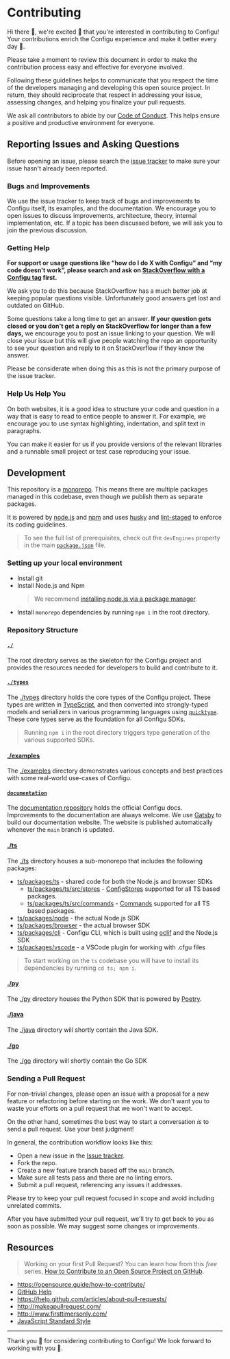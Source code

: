 # Contributing

Hi there 👋, we're excited 🤗 that you're interested in contributing to Configu! Your contributions enrich the Configu experience and make it better every day 🤩.

Please take a moment to review this document in order to make the contribution process easy and effective for everyone involved.

Following these guidelines helps to communicate that you respect the time of the developers managing and developing this open source project. In return, they should reciprocate that respect in addressing your issue, assessing changes, and helping you finalize your pull requests.

We ask all contributors to abide by our [Code of Conduct](CODE_OF_CONDUCT.md). This helps ensure a positive and productive environment for everyone.

## Reporting Issues and Asking Questions

Before opening an issue, please search the [issue tracker](https://github.com/configu/configu/issues) to make sure your issue hasn't already been reported.

### Bugs and Improvements

We use the issue tracker to keep track of bugs and improvements to Configu itself, its examples, and the documentation. We encourage you to open issues to discuss improvements, architecture, theory, internal implementation, etc. If a topic has been discussed before, we will ask you to join the previous discussion.

### Getting Help

**For support or usage questions like “how do I do X with Configu” and “my code doesn't work”, please search and ask on [StackOverflow with a Configu tag](https://stackoverflow.com/questions/tagged/configu?sort=votes&pageSize=50) first.**

We ask you to do this because StackOverflow has a much better job at keeping popular questions visible. Unfortunately good answers get lost and outdated on GitHub.

Some questions take a long time to get an answer. **If your question gets closed or you don't get a reply on StackOverflow for longer than a few days,** we encourage you to post an issue linking to your question. We will close your issue but this will give people watching the repo an opportunity to see your question and reply to it on StackOverflow if they know the answer.

Please be considerate when doing this as this is not the primary purpose of the issue tracker.

### Help Us Help You

On both websites, it is a good idea to structure your code and question in a way that is easy to read to entice people to answer it. For example, we encourage you to use syntax highlighting, indentation, and split text in paragraphs.

You can make it easier for us if you provide versions of the relevant libraries and a runnable small project or test case reproducing your issue.

## Development

This repository is a [monorepo](https://trunkbaseddevelopment.com/monorepos/). This means there are multiple packages managed in this codebase, even though we publish them as separate packages.

It is powered by [node.js](https://nodejs.org/en/) and [npm](https://www.npmjs.com/) and uses [husky](https://typicode.github.io/husky/) and [lint-staged](https://github.com/okonet/lint-staged) to enforce its coding guidelines.

> To see the full list of prerequisites, check out the `devEngines` property in the main [`package.json`](https://github.com/configu/configu/blob/main/package.json#L6) file.


### Setting up your local environment

- Install git
- Install Node.js and Npm
  > We recommend [installing node.js via a package manager](https://nodejs.org/en/download/package-manager/).
- Install `monorepo` dependencies by running `npm i` in the root directory.

### Repository Structure

#### [`./`](./)

The root directory serves as the skeleton for the Configu project and provides the resources needed for developers to build and contribute to it.

#### [`./types`](./types)

The [./types](./types) directory holds the core types of the Configu project. These types are written in [TypeScript](https://www.typescriptlang.org/), and then converted into strongly-typed models and serializers in various programming languages using [`quicktype`](https://quicktype.io/). These core types serve as the foundation for all Configu SDKs.

> Running `npm i` in the root directory triggers type generation of the various supported SDKs.

#### [./examples](./examples)

The [./examples](./examples) directory demonstrates various concepts and best practices with some real-world use-cases of Configu.

#### [`documentation`](https://github.com/configu/docs)

The [documentation repository](https://github.com/configu/docs) holds the official Configu docs. Improvements to the documentation are always welcome. We use [Gatsby](https://github.com/gatsbyjs/gatsby) to build our documentation website. The website is published automatically whenever the `main` branch is updated.

#### [./ts](./ts)

The [./ts](./ts) directory houses a sub-monorepo that includes the following packages:

- [ts/packages/ts](ts/packages/ts) - shared code for both the Node.js and browser SDKs
  - [ts/packages/ts/src/stores](ts/packages/ts/src/stores) - [ConfigStores](https://configu.com/docs/config-store/) supported for all TS based packages.
  - [ts/packages/ts/src/commands](ts/packages/ts/src/commands) - [Commands](https://configu.com/docs/commands/) supported for all TS based packages.
- [ts/packages/node](ts/packages/node) - the actual Node.js SDK
- [ts/packages/browser](ts/packages/browser) - the actual browser SDK
- [ts/packages/cli](ts/packages/cli) - Configu CLI, which is built using [oclif](https://oclif.io/) and the Node.js SDK
- [ts/packages/vscode](ts/packages/vscode) - a VSCode plugin for working with .cfgu files

> To start working on the `ts` codebase you will have to install its dependencies by running `cd ts; npm i`.

#### [./py](./py)

The [./py](./py) directory houses the Python SDK that is powered by [Poetry](https://python-poetry.org/).

#### [./java](./java)

The [./java](./java) directory will shortly contain the Java SDK.

#### [./go](./go)

The [./go](./go) directory will shortly contain the Go SDK

### Sending a Pull Request

For non-trivial changes, please open an issue with a proposal for a new feature or refactoring before starting on the work. We don't want you to waste your efforts on a pull request that we won't want to accept.

On the other hand, sometimes the best way to start a conversation _is_ to send a pull request. Use your best judgment!

In general, the contribution workflow looks like this:

- Open a new issue in the [Issue tracker](https://github.com/configu/configu/issues).
- Fork the repo.
- Create a new feature branch based off the `main` branch.
- Make sure all tests pass and there are no linting errors.
- Submit a pull request, referencing any issues it addresses.

Please try to keep your pull request focused in scope and avoid including unrelated commits.

After you have submitted your pull request, we'll try to get back to you as soon as possible. We may suggest some changes or improvements.

## Resources

> Working on your first Pull Request? You can learn how from this *free* series, [How to Contribute to an Open Source Project on GitHub](https://app.egghead.io/playlists/how-to-contribute-to-an-open-source-project-on-github).

- https://opensource.guide/how-to-contribute/
- [GitHub Help](https://help.github.com)
- https://help.github.com/articles/about-pull-requests/
- http://makeapullrequest.com/
- http://www.firsttimersonly.com/
- [JavaScript Standard Style](https://standardjs.com/)

---

Thank you 💙 for considering contributing to Configu! We look forward to working with you 🤝.
